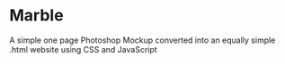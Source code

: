 # Marble
A simple one page Photoshop Mockup converted into an equally simple .html website using CSS and JavaScript
